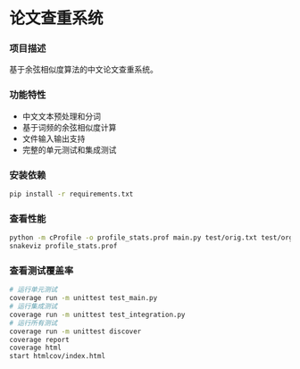 # 论文查重系统

### 项目描述
基于余弦相似度算法的中文论文查重系统。

### 功能特性
- 中文文本预处理和分词
- 基于词频的余弦相似度计算
- 文件输入输出支持
- 完整的单元测试和集成测试

### 安装依赖
```bash
pip install -r requirements.txt
```
### 查看性能
```bash
python -m cProfile -o profile_stats.prof main.py test/orig.txt test/org_add.txt output.txt
snakeviz profile_stats.prof
```
### 查看测试覆盖率
```bash
# 运行单元测试
coverage run -m unittest test_main.py
# 运行集成测试
coverage run -m unittest test_integration.py
# 运行所有测试
coverage run -m unittest discover
coverage report
coverage html
start htmlcov/index.html
```
